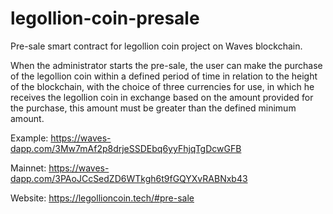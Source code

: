 # legollion-coin-presale

Pre-sale smart contract for legollion coin project on Waves blockchain.

When the administrator starts the pre-sale, the user can make the purchase of the legollion coin within a defined period of time in relation to the height of the blockchain, with the choice of three currencies for use, in which he receives the legollion coin in exchange based on the amount provided for the purchase, this amount must be greater than the defined minimum amount.

Example: https://waves-dapp.com/3Mw7mAf2p8drjeSSDEbq6yyFhjqTgDcwGFB

Mainnet: https://waves-dapp.com/3PAoJCcSedZD6WTkgh6t9fGQYXvRABNxb43

Website: https://legollioncoin.tech/#pre-sale
